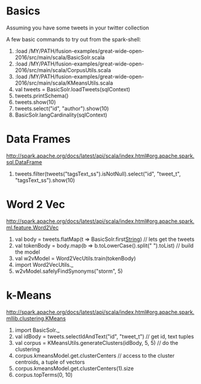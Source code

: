 Basics
======================

Assuming you have some tweets in your twitter collection

A few basic commands to try out from the spark-shell:


1. :load /MY/PATH/fusion-examples/great-wide-open-2016/src/main/scala/BasicSolr.scala
1. :load /MY/PATH/fusion-examples/great-wide-open-2016/src/main/scala/CorpusUtils.scala
1. :load /MY/PATH/fusion-examples/great-wide-open-2016/src/main/scala/KMeansUtils.scala
1. val tweets = BasicSolr.loadTweets(sqlContext)
1. tweets.printSchema()
1. tweets.show(10)
1. tweets.select("id", "author").show(10)
1. BasicSolr.langCardinality(sqlContext)





Data Frames
=====================

http://spark.apache.org/docs/latest/api/scala/index.html#org.apache.spark.sql.DataFrame

1.  tweets.filter(tweets("tagsText_ss").isNotNull).select("id", "tweet_t", "tagsText_ss").show(10) 



Word 2 Vec
======================

http://spark.apache.org/docs/latest/api/scala/index.html#org.apache.spark.ml.feature.Word2Vec

1. val body = tweets.flatMap(t => BasicSolr.first[String](t, "tweet_t"))  // lets get the tweets
1. val tokenBody = body.map(b => b.toLowerCase().split(" ").toList)  // build the model
1. val w2vModel = Word2VecUtils.train(tokenBody)
1. import Word2VecUtils._
1. w2vModel.safelyFindSynonyms("storm", 5)


k-Means
=======================

http://spark.apache.org/docs/latest/api/scala/index.html#org.apache.spark.mllib.clustering.KMeans

1. import BasicSolr._
1. val idBody = tweets.selectIdAndText("id", "tweet_t") // get id, text tuples
1. val corpus = KMeansUtils.generateClusters(idBody, 5, 5)  // do the clustering
1. corpus.kmeansModel.get.clusterCenters  // access to the cluster centroids, a tuple of vectors
1. corpus.kmeansModel.get.clusterCenters(1).size
1. corpus.topTerms(0, 10)